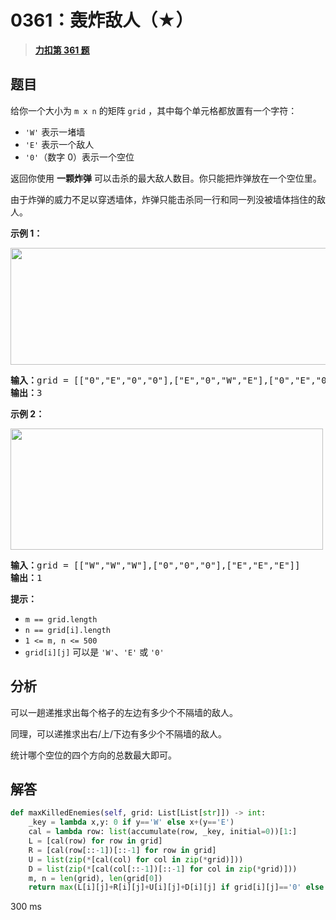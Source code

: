 # 0361：轰炸敌人（★）


> <u>**[力扣第 361 题](https://leetcode.cn/problems/bomb-enemy/)**</u>

## 题目

<p>给你一个大小为 <code>m x n</code> 的矩阵 <code>grid</code> ，其中每个单元格都放置有一个字符：</p>

<ul>
<li><code>'W'</code> 表示一堵墙</li>
<li><code>'E'</code> 表示一个敌人</li>
<li><code>'0'</code>（数字 0）表示一个空位</li>
</ul>

<p>返回你使用 <strong>一颗炸弹</strong> 可以击杀的最大敌人数目。你只能把炸弹放在一个空位里。</p>

<p>由于炸弹的威力不足以穿透墙体，炸弹只能击杀同一行和同一列没被墙体挡住的敌人。</p>



<p><strong>示例 1：</strong></p>
<img alt="" src="https://assets.leetcode.com/uploads/2021/03/27/bomb1-grid.jpg" style="width: 600px; height: 187px;" />
<pre>
<strong>输入：</strong>grid = [["0","E","0","0"],["E","0","W","E"],["0","E","0","0"]]
<strong>输出：</strong>3
</pre>

<p><strong>示例 2：</strong></p>
<img alt="" src="https://assets.leetcode.com/uploads/2021/03/27/bomb2-grid.jpg" style="width: 500px; height: 194px;" />
<pre>
<strong>输入：</strong>grid = [["W","W","W"],["0","0","0"],["E","E","E"]]
<strong>输出：</strong>1
</pre>



<p><strong>提示：</strong></p>

<ul>
<li><code>m == grid.length</code></li>
<li><code>n == grid[i].length</code></li>
<li><code>1 &lt;= m, n &lt;= 500</code></li>
<li><code>grid[i][j]</code> 可以是 <code>'W'</code>、<code>'E'</code> 或 <code>'0'</code></li>
</ul>


## 分析

可以一趟递推求出每个格子的左边有多少个不隔墙的敌人。

同理，可以递推求出右/上/下边有多少个不隔墙的敌人。

统计哪个空位的四个方向的总数最大即可。


## 解答

```python
def maxKilledEnemies(self, grid: List[List[str]]) -> int:
    _key = lambda x,y: 0 if y=='W' else x+(y=='E')
    cal = lambda row: list(accumulate(row, _key, initial=0))[1:]
    L = [cal(row) for row in grid]
    R = [cal(row[::-1])[::-1] for row in grid] 
    U = list(zip(*[cal(col) for col in zip(*grid)]))
    D = list(zip(*[cal(col[::-1])[::-1] for col in zip(*grid)]))
    m, n = len(grid), len(grid[0])
    return max(L[i][j]+R[i][j]+U[i][j]+D[i][j] if grid[i][j]=='0' else 0 for i in range(m) for j in range(n))
```
300 ms

